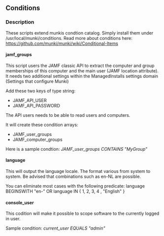 ## Conditions
### Description
These scripts extend munkis condtion catalog. Simply install them under /usr/local/munki/conditions.
Read more about conditions here: https://github.com/munki/munki/wiki/Conditional-Items


#### jamf_groups
This script users the JAMF classic API to extract the computer and group memberships of this computer and the main user (JAMF location attribute).
It needs two additional settings within the ManagedInstalls settings domain (Settings that configure Munki)

Add these two keys of type string:
- JAMF_API_USER
- JAMF_API_PASSWORD

The API users needs to be able to read users and computers.


It will create these condition arrays:
- JAMF_user_groups
- JAMF_computer_groups

Here is a sample condtion:
_JAMF_user_groups CONTAINS "MyGroup"_

#### language
This will output the language locale. The format various from system to system.
Be advised that combinations such as en-NL are possible.

You can eliminate most cases with the following predicate:
language BEGINSWITH "en-" OR language IN { 1, 2, 3, 4 , "English" } 

#### console_user
This codition will make it possible to scope software to the currently logged in user.

Sample condition:
_current_user EQUALS "admin"_